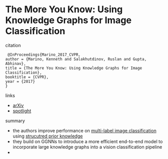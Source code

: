 #  The More You Know: Using Knowledge Graphs for Image Classification

citation
```
 @InProceedings{Marino_2017_CVPR,
author = {Marino, Kenneth and Salakhutdinov, Ruslan and Gupta, Abhinav},
title = {The More You Know: Using Knowledge Graphs for Image Classification},
booktitle = {CVPR},
year = {2017}
}
```

links
- [arXiv](https://arxiv.org/abs/1612.04844)
- [spotlight](https://www.youtube.com/watch?v=gN_w30U0cQE)

summary
- the authors improve performance on [multi-label image classification](https://github.com/naganandy/geometric-deep-learning-literature/blob/master/conference-journal-articles/gsnn_cvpr17/gsnn_cvpr17_pic1.png?raw=true) using [strucutred prior knowledge](https://github.com/naganandy/geometric-deep-learning-literature/blob/master/conference-journal-articles/gsnn_cvpr17/gsnn_cvpr17_pic2.png?raw=true)
- they build on GGNNs to introduce a more efficient end-to-end model to incorporate large knowledge graphs into a vision classification pipeline
- 
